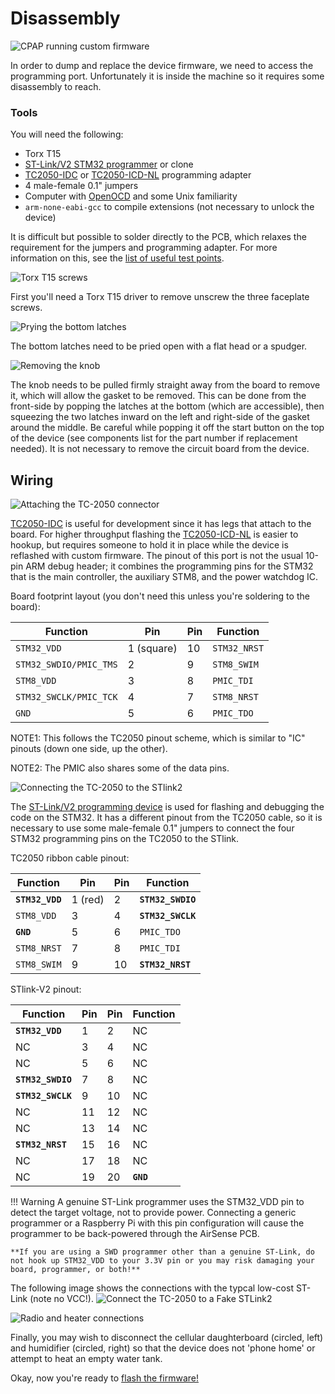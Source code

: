 # Disassembly

![CPAP running custom firmware](images/airsense-hacked.jpg)


In order to dump and replace the device firmware, we need to access the programming port. Unfortunately it is inside the machine so it requires some disassembly to reach.

### Tools

You will need the following:

* Torx T15
* [ST-Link/V2 STM32 programmer](https://www.digikey.com/product-detail/en/stmicroelectronics/ST-LINK-V2/497-10484-ND/2214535) or clone
* [TC2050-IDC](https://www.digikey.com/product-detail/en/TC2050-IDC/TC2050-IDC-ND/2605366) or [TC2050-ICD-NL](https://www.digikey.com/product-detail/en/tag-connect-llc/TC2050-IDC-NL/TC2050-IDC-NL-ND/2605367) programming adapter
* 4 male-female 0.1" jumpers
* Computer with [OpenOCD](http://openocd.org/) and some Unix familiarity
* `arm-none-eabi-gcc` to compile extensions (not necessary to unlock the device)

It is difficult but possible to solder directly to the PCB, which relaxes the requirement for the jumpers and programming adapter. For more information on this, see the [list of useful test points](info/testpoints.md).


![Torx T15 screws](images/airsense-screws.jpg)

First you'll need a Torx T15 driver to remove unscrew the three faceplate screws.

<!-- ![Removing the side cover](images/airsense-sidecover.jpg) -->

![Prying the bottom latches](images/airsense-bottom.jpg)

The bottom latches need to be pried open with a flat head or a spudger.

![Removing the knob](images/airsense-knob.jpg)

The knob needs to be pulled firmly straight away from the board to remove it, which will allow
the gasket to be removed.  This can be done from the front-side by popping the latches at the bottom (which are accessible), then squeezing the two latches inward on the left and right-side of the gasket around the middle.  Be careful while popping it off the start button on the top of the device (see components list for the part number if replacement needed).
It is not necessary to remove the circuit board from the device.

## Wiring

![Attaching the TC-2050 connector](images/airsense-tc2050.jpg)

[TC2050-IDC](https://www.digikey.com/product-detail/en/TC2050-IDC/TC2050-IDC-ND/2605366)
is useful for development since it has legs
that attach to the board.  For higher throughput flashing the
[TC2050-ICD-NL](https://www.digikey.com/product-detail/en/tag-connect-llc/TC2050-IDC-NL/TC2050-IDC-NL-ND/2605367)
is easier to hookup, but requires someone to hold it in place while the
device is reflashed with custom firmware.  The pinout of this port is not
the usual 10-pin ARM debug header; it combines the programming pins for
the STM32 that is the main controller, the auxiliary STM8, and the power watchdog IC.

Board footprint layout (you don't need this unless you're soldering to
the board):

| Function 		| Pin | Pin | Function |
| ---			| --- | --- | --- |
| `STM32_VDD`		| 1 (square) | 10 | `STM32_NRST` |
| `STM32_SWDIO/PMIC_TMS`| 2   | 9   | `STM8_SWIM` |
| `STM8_VDD`		| 3   | 8   | `PMIC_TDI` |
| `STM32_SWCLK/PMIC_TCK`| 4   | 7   | `STM8_NRST` |
| `GND`			| 5   | 6  | `PMIC_TDO` |

NOTE1: This follows the TC2050 pinout scheme, which is similar to "IC" pinouts (down one side, up the other).

NOTE2: The PMIC also shares some of the data pins.

![Connecting the TC-2050 to the STlink2](images/airsense-stlink.jpg)

The [ST-Link/V2 programming
device](https://www.digikey.nl/product-detail/en/stmicroelectronics/ST-LINK-V2/497-10484-ND/2214535)
is used for flashing and debugging the code on the STM32.  It has a
different pinout from the TC2050 cable, so it is necessary to use some
male-female 0.1" jumpers to connect the four STM32 programming pins on the
TC2050 to the STlink.

TC2050 ribbon cable pinout:

| Function 		| Pin | Pin | Function |
| ---			| --- | --- | --- |
| **`STM32_VDD`**	| 1 (red) | 2 | **`STM32_SWDIO`** |
| `STM8_VDD`		| 3   | 4   | **`STM32_SWCLK`** |
| **`GND`**		| 5   | 6  | `PMIC_TDO` |
| `STM8_NRST`		| 7   | 8   | `PMIC_TDI` |
| `STM8_SWIM`		| 9   | 10   | **`STM32_NRST`** |

STlink-V2 pinout:

| Function	 	| Pin | Pin | Function |
| ---			| --- | --- | --- |
| **`STM32_VDD`**	|  1  |  2  | NC |
| NC			|  3  |  4  | NC |
| NC			|  5  |  6  | NC |
| **`STM32_SWDIO`**	|  7  |  8  | NC |
| **`STM32_SWCLK`**	|  9  | 10  | NC |
| NC			| 11  | 12  | NC |
| NC			| 13  | 14  | NC |
| **`STM32_NRST`**	| 15  | 16  | NC |
| NC			| 17  | 18  | NC |
| NC			| 19  | 20  | **`GND`** |

!!! Warning
	A genuine ST-Link programmer uses the STM32_VDD pin to detect the target voltage, not to provide power. Connecting a generic programmer or a Raspberry Pi with this pin configuration will cause the programmer to be back-powered through the AirSense PCB.

	**If you are using a SWD programmer other than a genuine ST-Link, do not hook up STM32_VDD to your 3.3V pin or you may risk damaging your board, programmer, or both!**

The following image shows the connections with the typcal low-cost ST-Link (note no VCC!).
![Connect the TC-2050 to a Fake STLink2](images/tc2050_fakestlink.jpg)

![Radio and heater connections](images/heatbed-radio.jpg)

Finally, you may wish to disconnect the cellular daughterboard (circled, left) and
humidifier (circled, right) so that the device does not 'phone home' or attempt
to heat an empty water tank.

Okay, now you're ready to [flash the firmware!](firmware.md)
